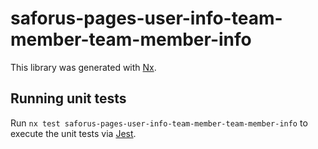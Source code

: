 # saforus-pages-user-info-team-member-team-member-info

This library was generated with [Nx](https://nx.dev).

## Running unit tests

Run `nx test saforus-pages-user-info-team-member-team-member-info` to execute the unit tests via [Jest](https://jestjs.io).
